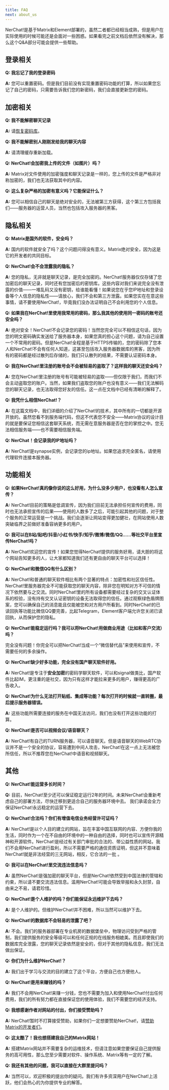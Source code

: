 ```yaml
---
title: FAQ
next: about_us
---
```


NerChat!是基于Matrix和Element部署的，虽然二者都已经相当成熟，但是用户在实际使用的时候可能还是会面对一些困惑。如果看完之前文档后依然没有解决，那么这个Q&A部分可能会提供一些帮助。

## 登录相关

**Q: 我忘记了我的登录密码**

**A:** 您可以重置密码。但是我们目前没有实现重置密码功能的打算，所以如果您忘记了自己的密码，只需要告诉我们您的新密码，我们会直接更新您的密码。

## 加密相关

**Q: 我不能解密聊天记录**

**A:** 请[恢复密码库](../security/local_backup/#恢复密码库)。

**Q: 我不能解密别人刚刚发给我的聊天内容**

**A:** 请清理缓存重新加载。

**Q: NerChat!会加密我上传的文件（如图片）吗？**

**A:** Matrix对文件使用的加密强度和聊天记录是一样的，您上传的文件是严格非对称加密的，我们也无法获取其中的内容。

**Q: 这么复杂严格的加密有意义吗？它能保证什么？**

**A:** 您可以相信自己的聊天是绝对安全的，无法被第三方获得，这个第三方包括我们——服务器的运营人员，当然也包括攻入服务器的黑客。

## 隐私相关

**Q: Matrix是国外的软件，安全吗？**

**A:** 国内的软件就安全了吗？这个问题问得没有意义。Matrix绝对安全，因为这是它的开发者的共同目标。

**Q: NerChat!会不会泄露我的隐私？**

**A:** 您的隐私，无非就是聊天记录，是完全加密的。NerChat!服务器仅仅存储了您加密后的聊天记录，同时还有您加密后的密钥库。这些内容对我们来说完全没有泄露的价值——一堆乱码又没有密钥，给谁能看懂！如果说您在乎您IP地址和登录设备等个人信息的隐私性——请放心，我们不会和第三方泄露。如果您实在在意这些事情，请不要使用NerChat!，毕竟我们没办法证明自己不会利用您的个人信息。

**Q: 如果我在NerChat!里使用我常用的密码，那么我其他的使用同一密码的账号还安全吗？**

**A:** 绝对安全！NerChat!不会记录您的密码！当然您完全可以不相信这句话，因为您的明文密码确实发送给了服务器本身，如果您真的担心这个问题，请为自己设置一个不常用的密码。但是NerChat!全程是基于HTTPS传输的，您的密码除了您本人和NerChat!不会有任何人知道，这甚至包括攻入服务器数据库的黑客，因为所有的密码都是经过散列后存储的，我们只认散列的结果，不需要认证密码本身。

**Q: 我在NerChat!里注册的账号会不会被轻易的盗取了？这样我的聊天还安全吗？**

**A:** 您在NerChat!里注册的账号有可能被轻易的盗取——但仅限于我们，而我们不会主动盗取您的账户。当然，如果我们盗取您的账户也没有意义——我们无法解码您的聊天记录，也无法取得您好友的信任。这一点在文档中已经有清晰的解释了。

**Q: 我凭什么相信NerChat!？**

**A:** 在这篇文档中，我们详细的介绍了NerChat!的技术，其中所有的一切都是开源开放的。虽然您看不到服务端代码，但这不代表您不安全——Matrix协议的设计目的就是要保证您相信这套聊天系统，而无需在意服务器是否在您的掌控之中。您无法相信服务端——也不需要相信服务端。

**Q: NerChat！会记录我的IP地址吗？**

**A:** NerChat!是synapse实例，会记录您的ip地址。如果您追求完全匿名，请使用代理软件连接本服务器。

## 功能相关

**Q: 如果NerChat!真的像你说的这么好用，为什么没多少用户，也没看有人怎么宣传？**

**A:** NerChat!目前的策略是低调宣传，因为我们目前无法承担任何宣传的费用，同时也无法承担宣传的后果——使用的人数多了之后，可能引起其他的问题，对于整个服务的正常运营是一个挑战。我们会逐渐让网站变得更加健壮，在网站使用人数突破临界之前做好准备容纳更多的用户。

**Q: 我可以在B站/贴吧/抖音/小红书/快手/知乎/微博/微信/QQ……等社交平台里宣传NerChat!吗？**

**A:** NerChat!欢迎您的宣传！如果您觉得NerChat!提供的服务好用，请大胆的将这个网站告知更多的人，让大家都知道我们还有更自由的聊天平台可以选择！

**Q: NerChat!和微信QQ有什么区别？**

**A:** NerChat!和普通的聊天软件相比有两个显著的特点：加密性和社区信任性。NerChat!里服务器完全不可能获取您的聊天内容，除非您在明知对方不可信的情况下依然要与之交流。同时NerChat!里的所有设备都需要经过复杂的交叉认证体系的校验，没有持有交叉认证密钥的设备无法取得您的信任。通过观察绿色盾牌图案，您可以确保自己的消息能且仅能被您和对方用户所看到。同时NerChat!的已读回执等功能比微信QQ要完善，比起Telegram，Element客户端允许您关闭已读回执，从而保护您的隐私。

**Q: NerChat!能稳定运行吗？我可以将NerChat!用做商业用途（比如和客户交流）吗？**

完全没有问题！你完全可以把NerChat!当成一个“微信替代品”来使用和宣传，不需要任何的多余操作。

**Q: NerChat!缺少好多功能，完全没有国产聊天软件好用。**

**A:** NerChat!是专注于**安全加密**的密码学聊天软件，可以和signal做类比，国产软件比起IM，更注重的是社交，因为只有这样才能拉来更多的用户，赚得更高的广告收入。

**Q: NerChat!为什么无法打开贴纸、集成等功能？每次打开的时候就一直转圈，最后提示服务器错误。**

**A:** 这些功能所需要连接的服务在中国无法访问，我们也没有打开这些功能的打算。

**Q: NerChat!是否可以视频会议/语音聊天？**

**A:** NerChat!有自己的TURN服务器，可以语音聊天。但是语音聊天的WebRTC协议并不是一个安全的协议，容易遭到中间人攻击，NerChat!在这一点上无法被您所信任，所以不推荐您在NerChat!中语音和视频聊天。

## 其他

**Q: NerChat!能运营多长时间？**

**Q:** 目前，NerChat!至少还可以保证稳定运行2年的时间。未来NerChat!会重新考虑自己的部署方法，尽快迁移到更适合自己的服务器环境中去。
我们承诺会全力保证NerChat!永远稳定的运营下去。


**Q: NerChat!合法吗？你们有增值电信业务经营许可证吗？**

**A:** NerChat!是以个人目的建立的网站，旨在丰富中国互联网的内容、方便你我的生活，同时作为一个在不自由的环境中的一种自由的选择，同时也可以宣传开源精神和开源软件。NerChat!是经过有关部门审批的合法的、带公益性质的网站，我们不会用NerChat!进行盈利，所以不需要严格的通信资质证明，但这并不意味着NerChat!就是非法经营的三无网站，相反，它合法的一批 。


**Q: 我可以在NerChat!里交流违法信息吗？**

**A:** 虽然NerChat!是强加密的聊天平台，但是NerChat!依然受到中国法律的管辖和约束，所以请不要交流违法信息。滥用NerChat!可能会导致举报和永久封禁，自由来之不易，请君珍惜。


**Q: NerChat!是个人维护的吗？你们能保证永远维护下去吗？**

**A:** 是个人维护的。但维护NerChat!并不困难，所以当然可以维护下去。

**Q: NerChat!的数据库不会轻易的泄露了吧？**

**A:** 不会。我们的服务器部署在专业机房的数据堡垒中，物理访问受到严格的管制，我们提供服务的安全等级可以和任何正规的在线服务相媲美。而且即使我们的数据库完全泄露，您的聊天记录依然是安全的，但对于其他的隐私信息，我们无法做出保证。

**Q: 你们为什么维护NerChat!？**

**A:** 我们出于学习与交流的目的建立了这个平台，方便自己也方便他人。

**Q: NerChat!是用来赚钱的吗？**

**A:** 我们不会用NerChat!来赚一分钱，您也不需要为加入和使用NerChat!付出任何费用，我们的所有努力都在直接保证您的使用体验，我们不需要您的经济支持。

**Q: 我想感谢作者对网站的付出，你们接受赞助吗？**

**A:** NerChat!暂时不打算接受赞助，如果你们一定想要赞助NerChat!，请[赞助Matrix的开发者们](https://matrix.org/faq/#how-is-matrixorg-funded)。

**Q: 这太酷了！我也想搭建我自己的Matrix网站！**

**A:** 搭建Matrix网站并不需要复杂的运维技术，但请注意如果您要保证自己提供服务的高可用性，那么您至少需要对软件、操作系统、Matrix等有一定的了解。

**Q: 我还有其他的问题，我可以直接在大群里提问吗？**

**A:** 当然可以，欢迎积极的提出你的疑问。我们有许多资深用户在NerChat!上活跃，他们会热心的为你提供专业的解答。